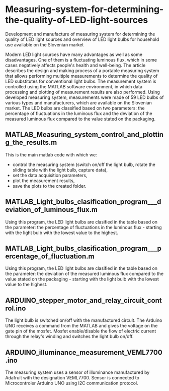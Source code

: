 # Measuring-system-for-determining-the-quality-of-LED-light-sources
Development and manufacture of measuring system for determining the quality of LED light sources and overview of LED light bulbs for household use available on the Slovenian market

Modern LED light sources have many advantages as well as some disadvantages. One of them is a fluctuating luminous flux, which in some cases negatively affects people's health and well-being. The article describes the design and making process of a portable measuring system that allows performing multiple measurements to determine the quality of LED substitutes for conventional light bulbs. The measurement system is controlled using the MATLAB software environment, in which data processing and plotting of measurement results are also performed. Using developed measuring system, measurements were made of 59 LED bulbs of various types and manufacturers, which are available on the Slovenian market. The LED bulbs are classified based on two parameters: the percentage of fluctuations in the luminous flux and the deviation of the measured luminous flux compared to the value stated on the packaging.

MATLAB_Measuring_system_control_and_plotting_the_results.m
-
This is the main matlab code with which we:
 - control the measuring system (switch on/off the light bulb, rotate the sliding table with the light bulb, capture data),
 - set the data acquisition parameters,
 - plot the measurement results,
 - save the plots to the created folder.

MATLAB_Light_bulbs_clasification_program___deviation_of_luminous_flux.m
-
Using this program, the LED light bulbs are clasified in the table based on the parameter: the percentage of fluctuations in the luminous flux - starting with the light bulb with the lowest value to the highest.

MATLAB_Light_bulbs_clasification_program___percentage_of_fluctuation.m
-
Using this program, the LED light bulbs are clasified in the table based on the parameter: the deviation of the measured luminous flux compared to the value stated on the packaging - starting with the light bulb with the lowest value to the highest.

ARDUINO_stepper_motor_and_relay_circuit_control.ino
-
The light bulb is switched on/off with the manufactured circuit. The Arduino UNO receives a command from the MATLAB and gives the voltage on the gate pin of the mosfet. Mosfet enable/disable the flow of electric current through the relay's winding and switches the light bulb on/off.

ARDUINO_illuminance_measurement_VEML7700.ino
-
The measuring system uses a sensor of illuminance manufactured by Adafruit with the designation VEML7700. Sensor is connected to Microcontroler Arduino UNO using I2C communication protocol.
